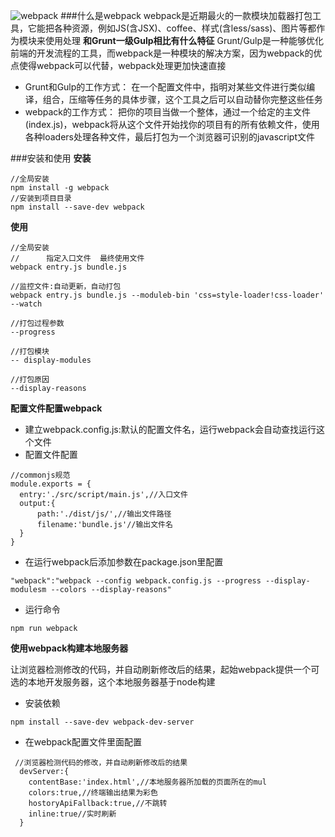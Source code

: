 ![webpack](http://webpack.github.io/assets/what-is-webpack.png)
###什么是webpack
webpack是近期最火的一款模块加载器打包工具，它能把各种资源，例如JS(含JSX)、coffee、样式(含less/sass)、图片等都作为模块来使用处理
**和Grunt一级Gulp相比有什么特征**
Grunt/Gulp是一种能够优化前端的开发流程的工具，而webpack是一种模块的解决方案，因为webpack的优点使得webpack可以代替，webpack处理更加快速直接
- Grunt和Gulp的工作方式：
在一个配置文件中，指明对某些文件进行类似编译，组合，压缩等任务的具体步骤，这个工具之后可以自动替你完整这些任务
- webpack的工作方式：
把你的项目当做一个整体，通过一个给定的主文件(index.js)，webpack将从这个文件开始找你的项目有的所有依赖文件，使用各种loaders处理各种文件，最后打包为一个浏览器可识别的javascript文件

###安装和使用
**安装**
```
//全局安装
npm install -g webpack
//安装到项目目录
npm install --save-dev webpack
```
**使用**
```
//全局安装
//      指定入口文件  最终使用文件
webpack entry.js bundle.js

//监控文件:自动更新，自动打包
webpack entry.js bundle.js --moduleb-bin 'css=style-loader!css-loader' --watch

//打包过程参数
--progress

//打包模块
-- display-modules

//打包原因
--display-reasons

```

**配置文件配置webpack**
- 建立webpack.config.js:默认的配置文件名，运行webpack会自动查找运行这个文件
- 配置文件配置
```
//commonjs规范
module.exports = {
  entry:'./src/script/main.js',//入口文件
  output:{
      path:'./dist/js/',//输出文件路径
      filename:'bundle.js'//输出文件名
  }
}
```
- 在运行webpack后添加参数在package.json里配置
```
"webpack":"webpack --config webpack.config.js --progress --display-modulesm --colors --display-reasons"
```
- 运行命令
```
npm run webpack
```
**使用webpack构建本地服务器**

让浏览器检测修改的代码，并自动刷新修改后的结果，起始webpack提供一个可选的本地开发服务器，这个本地服务器基于node构建
- 安装依赖
```
npm install --save-dev webpack-dev-server
```
- 在webpack配置文件里面配置
```
 //浏览器检测代码的修改，并自动刷新修改后的结果 
  devServer:{
    contentBase:'index.html',//本地服务器所加载的页面所在的mul
    colors:true,//终端输出结果为彩色
    hostoryApiFallback:true,//不跳转
    inline:true//实时刷新
  }
```

